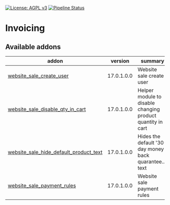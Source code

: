 [![License: AGPL v3](https://img.shields.io/badge/License-AGPL%20v3-blue.svg)](https://www.gnu.org/licenses/agpl-3.0)
[![Pipeline Status](https://gitlab.com/tawasta/odoo/e-commerce/badges/14.0-dev/pipeline.svg)](https://gitlab.com/tawasta/odoo/e-commerce/-/pipelines/)

Invoicing
=========

[//]: # (addons)

Available addons
----------------
addon | version | summary
--- | --- | ---
[website_sale_create_user](website_sale_create_user/) | 17.0.1.0.0 | Website sale create user
[website_sale_disable_qty_in_cart](website_sale_disable_qty_in_cart/) | 17.0.1.0.0 | Helper module to disable changing product quantity in cart
[website_sale_hide_default_product_text](website_sale_hide_default_product_text/) | 17.0.1.0.0 | Hides the default '30-day money-back quarantee...' text
[website_sale_payment_rules](website_sale_payment_rules/) | 17.0.1.0.0 | Website sale payment rules

[//]: # (end addons)
